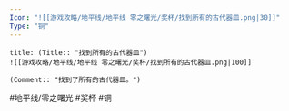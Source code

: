 ```yaml
---
Icon: "![[游戏攻略/地平线/地平线 零之曙光/奖杯/找到所有的古代器皿.png|30]]"
Type: "铜"
---
```

```ad-common-bronze-trophy
title: (Title:: "找到所有的古代器皿")
![[游戏攻略/地平线/地平线 零之曙光/奖杯/找到所有的古代器皿.png|100]]

(Comment:: "找到了所有的古代器皿。")
```

#地平线/零之曙光 #奖杯 #铜
